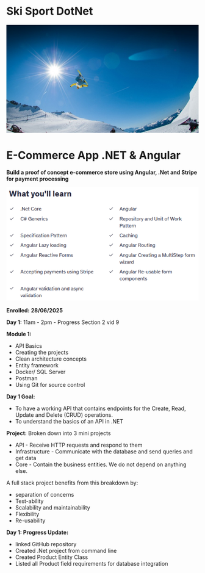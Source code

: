 # Ski Sport DotNet

![websiteBanner](/CourseAssets/images/hero3.jpg)

# E-Commerce App .NET & Angular

**Build a proof of concept e-commerce store using Angular, .Net and Stripe for payment processing**

![Learn.PNG](Learn.png)

**Enrolled:** **28/06/2025**

**Day 1:** 11am - 2pm - Progress Section 2 vid 9

**Module 1:**

- API Basics
- Creating the projects
- Clean architecture concepts
- Entity framework
- Docker/ SQL Server
- Postman
- Using Git for source control

**Day 1 Goal:**

- To have a working API that contains endpoints for the Create, Read, Update and Delete (CRUD) operations.
- To understand the basics of an API in .NET

**Project:** Broken down into 3 mini projects

- API - Receive HTTP requests and respond to them
- Infrastructure - Communicate with the database and send queries and get data
- Core - Contain the business entities. We do not depend on anything else.

A full stack project benefits from this breakdown by:

- separation of concerns
- Test-ability
- Scalability and maintainability
- Flexibility
- Re-usability

**Day 1: Progress Update:**

- linked GitHub repository
- Created .Net project from command line
- Created Product Entity Class
- Listed all Product field requirements for database integration
